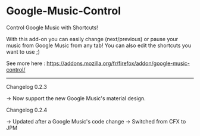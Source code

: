# Google-Music-Control
Control Google Music with Shortcuts!

With this add-on you can easily change (next/previous) or pause your music from Google Music from any tab!
You can also edit the shortcuts you want to use ;)

See more here :
https://addons.mozilla.org/fr/firefox/addon/google-music-control/

--------------------------------------------------
Changelog 0.2.3

-> Now support the new Google Music's material design.

Changelog 0.2.4

-> Updated after a Google Music's code change
-> Switched from CFX to JPM
